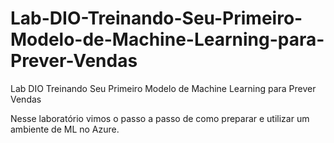 # Lab-DIO-Treinando-Seu-Primeiro-Modelo-de-Machine-Learning-para-Prever-Vendas
Lab DIO Treinando Seu Primeiro Modelo de Machine Learning para Prever Vendas

Nesse laboratório vimos o passo a passo de como preparar e utilizar um ambiente de ML no Azure.
